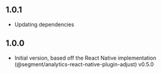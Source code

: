 ## 1.0.1

- Updating dependencies

## 1.0.0

- Initial version, based off the React Native implementation (@segment/analytics-react-native-plugin-adjust) v0.5.0
